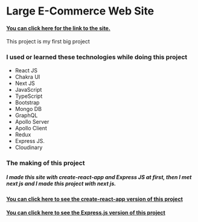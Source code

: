 # Large E-Commerce Web Site

#### [You can click here for the link to the site.](https://large.vercel.app/)

This project is my first big project

### I used or learned these technologies while doing this project

* React JS
* Chakra UI
* Next JS
* JavaScript
* TypeScript
* Bootstrap
* Mongo DB
* GraphQL
* Apollo Server
* Apollo Client
* Redux
* Express JS.
* Cloudinary


### The making of this project

##### I made this site with create-react-app and Express JS at first, then I met next js and I made this project with next js.

#### [You can click here to see the create-react-app version of this project](https://github.com/KamilcanCelik)
#### [You can click here to see the Express.js version of this project](https://github.com/KamilcanCelik)
